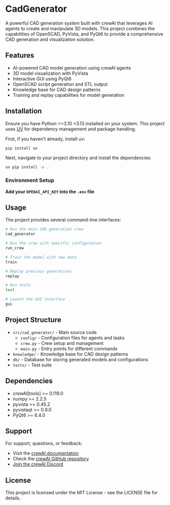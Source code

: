 # CadGenerator

A powerful CAD generation system built with crewAI that leverages AI agents to create and manipulate 3D models. This project combines the capabilities of OpenSCAD, PyVista, and PyQt6 to provide a comprehensive CAD generation and visualization solution.

## Features

- AI-powered CAD model generation using crewAI agents
- 3D model visualization with PyVista
- Interactive GUI using PyQt6
- OpenSCAD script generation and STL output
- Knowledge base for CAD design patterns
- Training and replay capabilities for model generation

## Installation

Ensure you have Python >=3.10 <3.13 installed on your system. This project uses [UV](https://docs.astral.sh/uv/) for dependency management and package handling.

First, if you haven't already, install uv:

```bash
pip install uv
```

Next, navigate to your project directory and install the dependencies:

```bash
uv pip install -e .
```

### Environment Setup

**Add your `OPENAI_API_KEY` into the `.env` file**

## Usage

The project provides several command-line interfaces:

```bash
# Run the main CAD generation crew
cad_generator

# Run the crew with specific configuration
run_crew

# Train the model with new data
train

# Replay previous generations
replay

# Run tests
test

# Launch the GUI interface
gui
```

## Project Structure

- `src/cad_generator/` - Main source code
  - `config/` - Configuration files for agents and tasks
  - `crew.py` - Crew setup and management
  - `main.py` - Entry points for different commands
- `knowledge/` - Knowledge base for CAD design patterns
- `db/` - Database for storing generated models and configurations
- `tests/` - Test suite

## Dependencies

- crewAI[tools] >= 0.119.0
- numpy >= 2.2.5
- pyvista >= 0.45.2
- pyvistaqt >= 0.9.0
- PyQt6 >= 6.4.0

## Support

For support, questions, or feedback:
- Visit the [crewAI documentation](https://docs.crewai.com)
- Check the [crewAI GitHub repository](https://github.com/joaomdmoura/crewai)
- [Join the crewAI Discord](https://discord.com/invite/X4JWnZnxPb)

## License

This project is licensed under the MIT License - see the LICENSE file for details.

